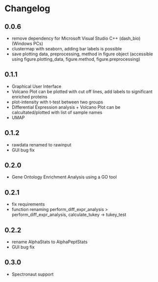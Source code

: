 # Changelog

## 0.0.6
* remove dependency for Microsoft Visual Studio C++ (dash_bio) (Windows PCs)
* clustermap with seaborn, adding bar labels is possible
* save plotting data, preprocessing, method in figure object (accessible using figure.plotting_data, figure.method, figure.preprocessing)

## 0.1.1
* Graphical User Interface
* Volcano Plot can be plotted with cut off lines, add labels to significant enriched proteins
* plot-intensity with t-test between two groups
* Differential Expression analysis + Volcano Plot can be calcultated/plotted with list of sample names
* UMAP

## 0.1.2
* rawdata renamed to rawinput
* GUI bug fix

## 0.2.0
* Gene Ontology Enrichment Analysis using a GO tool

## 0.2.1
* fix requirements
* function renaming perform_diff_expr_analysis > perform_diff_expr_analysis, calculate_tukey -> tukey_test

## 0.2.2
* rename AlphaStats to AlphaPeptStats
* GUI bug fix

## 0.3.0
* Spectronaut support